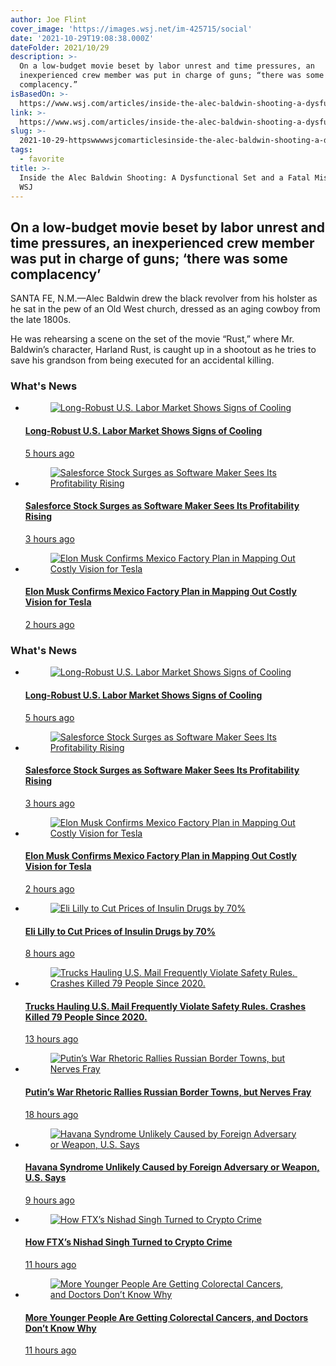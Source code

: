 ```yaml
---
author: Joe Flint
cover_image: 'https://images.wsj.net/im-425715/social'
date: '2021-10-29T19:08:38.000Z'
dateFolder: 2021/10/29
description: >-
  On a low-budget movie beset by labor unrest and time pressures, an
  inexperienced crew member was put in charge of guns; “there was some
  complacency.”
isBasedOn: >-
  https://www.wsj.com/articles/inside-the-alec-baldwin-shooting-a-dysfunctional-set-and-a-fatal-mistake-11635533506
link: >-
  https://www.wsj.com/articles/inside-the-alec-baldwin-shooting-a-dysfunctional-set-and-a-fatal-mistake-11635533506
slug: >-
  2021-10-29-httpswwwwsjcomarticlesinside-the-alec-baldwin-shooting-a-dysfunctional-set-and-a-fatal-mistake-11635533506
tags:
  - favorite
title: >-
  Inside the Alec Baldwin Shooting: A Dysfunctional Set and a Fatal Mistake -
  WSJ
---
```

<h2>On a low-budget movie beset by labor unrest and time pressures, an inexperienced crew member was put in charge of guns; ‘there was some complacency’</h2>
<p>SANTA FE, N.M.—Alec Baldwin drew the black revolver from his holster as he sat in the pew of an Old West church, dressed as an aging cowboy from the late 1800s.</p>
<p>He was rehearsing a scene on the set of the movie “Rust,” where Mr. Baldwin’s character, Harland Rust, is caught up in a shootout as he tries to save his grandson from being executed for an accidental killing.</p>
<h3>What's News</h3>
<ul><li><a href="https://www.wsj.com/articles/long-robust-u-s-labor-market-shows-signs-of-cooling-d1d11075"><figure><img alt="Long-Robust U.S. Labor Market Shows Signs of Cooling" src="https://images.wsj.net/im-733397?size=1.4988290398126465&amp;width=96&amp;height=96"/></figure><h4>Long-Robust U.S. Labor Market Shows Signs of Cooling</h4><p>5 hours ago</p></a></li><li><a href="https://www.wsj.com/articles/salesforce-crm-q4-earnings-report-2023-865894e3"><figure><img alt="Salesforce Stock Surges as Software Maker Sees Its Profitability Rising" src="https://images.wsj.net/im-732115?size=1.4988290398126465&amp;width=96&amp;height=96"/></figure><h4>Salesforce Stock Surges as Software Maker Sees Its Profitability Rising</h4><p>3 hours ago</p></a></li><li><a href="https://www.wsj.com/articles/tesla-investor-day-2023-elon-musk-3b4e3da0"><figure><img alt="Elon Musk Confirms Mexico Factory Plan in Mapping Out Costly Vision for Tesla" src="https://images.wsj.net/im-734529?size=1.5005861664712778&amp;width=96&amp;height=96"/></figure><h4>Elon Musk Confirms Mexico Factory Plan in Mapping Out Costly Vision for Tesla</h4><p>2 hours ago</p></a></li></ul>
<h3>What's News</h3>
<ul><li><a href="https://www.wsj.com/articles/long-robust-u-s-labor-market-shows-signs-of-cooling-d1d11075"><figure><img alt="Long-Robust U.S. Labor Market Shows Signs of Cooling" src="https://images.wsj.net/im-733397?size=1.4988290398126465&amp;width=96&amp;height=96"/></figure><h4>Long-Robust U.S. Labor Market Shows Signs of Cooling</h4><p>5 hours ago</p></a></li><li><a href="https://www.wsj.com/articles/salesforce-crm-q4-earnings-report-2023-865894e3"><figure><img alt="Salesforce Stock Surges as Software Maker Sees Its Profitability Rising" src="https://images.wsj.net/im-732115?size=1.4988290398126465&amp;width=96&amp;height=96"/></figure><h4>Salesforce Stock Surges as Software Maker Sees Its Profitability Rising</h4><p>3 hours ago</p></a></li><li><a href="https://www.wsj.com/articles/tesla-investor-day-2023-elon-musk-3b4e3da0"><figure><img alt="Elon Musk Confirms Mexico Factory Plan in Mapping Out Costly Vision for Tesla" src="https://images.wsj.net/im-734529?size=1.5005861664712778&amp;width=96&amp;height=96"/></figure><h4>Elon Musk Confirms Mexico Factory Plan in Mapping Out Costly Vision for Tesla</h4><p>2 hours ago</p></a></li><li><a href="https://www.wsj.com/articles/eli-lilly-to-cut-prices-of-insulin-drugs-by-70-c554f516"><figure><img alt="Eli Lilly to Cut Prices of Insulin Drugs by 70%" src="https://images.wsj.net/im-733692?size=1.5005861664712778&amp;width=96&amp;height=96"/></figure><h4>Eli Lilly to Cut Prices of Insulin Drugs by 70%</h4><p>8 hours ago</p></a></li><li><a href="https://www.wsj.com/articles/trucks-mail-violate-safety-rules-deadly-crashes-8b9a4c92"><figure><img alt="Trucks Hauling U.S. Mail Frequently Violate Safety Rules. ​Crashes Killed ​79 People Since 2020." src="https://images.wsj.net/im-733064?size=1.5023474178403755&amp;width=96&amp;height=96"/></figure><h4>Trucks Hauling U.S. Mail Frequently Violate Safety Rules. ​Crashes Killed ​79 People Since 2020.</h4><p>13 hours ago</p></a></li><li><a href="https://www.wsj.com/articles/putins-war-rhetoric-rallies-russias-border-towns-but-nerves-fray-8b269360"><figure><img alt="Putin’s War Rhetoric Rallies Russian Border Towns, but Nerves Fray" src="https://images.wsj.net/im-733175?size=1.3333333333333333&amp;width=96&amp;height=96"/></figure><h4>Putin’s War Rhetoric Rallies Russian Border Towns, but Nerves Fray</h4><p>18 hours ago</p></a></li><li><a href="https://www.wsj.com/articles/havana-syndrome-unlikely-caused-by-foreign-adversary-or-weapon-u-s-report-says-ca81e601"><figure><img alt="Havana Syndrome Unlikely Caused by Foreign Adversary or Weapon, U.S. Says" src="https://images.wsj.net/im-733632?size=1.4628571428571429&amp;width=96&amp;height=96"/></figure><h4>Havana Syndrome Unlikely Caused by Foreign Adversary or Weapon, U.S. Says</h4><p>9 hours ago</p></a></li><li><a href="https://www.wsj.com/articles/how-ftxs-nishad-singh-once-an-honors-student-fell-into-crypto-crime-a37197a9"><figure><img alt="How FTX’s Nishad Singh Turned to Crypto Crime " src="https://images.wsj.net/im-733395?size=1.4953271028037383&amp;width=96&amp;height=96"/></figure><h4>How FTX’s Nishad Singh Turned to Crypto Crime </h4><p>11 hours ago</p></a></li><li><a href="https://www.wsj.com/articles/more-young-people-are-getting-colorectal-cancers-and-doctors-dont-know-why-e5b51ca9"><figure><img alt="More Younger People Are Getting Colorectal Cancers, and Doctors Don’t Know Why" src="https://images.wsj.net/im-733602?size=1.5005861664712778&amp;width=96&amp;height=96"/></figure><h4>More Younger People Are Getting Colorectal Cancers, and Doctors Don’t Know Why</h4><p>11 hours ago</p></a></li></ul>
